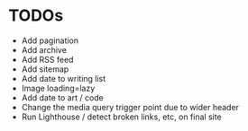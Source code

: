 # TODOs

- Add pagination
- Add archive
- Add RSS feed
- Add sitemap
- Add date to writing list
- Image loading=lazy
- Add date to art / code
- Change the media query trigger point due to wider header
- Run Lighthouse / detect broken links, etc, on final site
